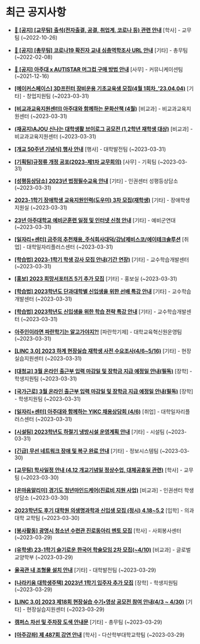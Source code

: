 # 최근 공지사항

* **[📌 [공지] [교무팀] 출석(전자출결, 공결, 취업계, 코로나 등) 관련 안내](http://ajou.ac.kr/kr/ajou/notice.do?mode=view&amp;articleNo=205552&amp;article.offset=0&amp;articleLimit=30)**
 [학사] - 교무팀 (~2022-10-26)

* **[📌 [공지] [총무팀] 코로나19 확진자 교내 심층역학조사 URL 안내](http://ajou.ac.kr/kr/ajou/notice.do?mode=view&amp;articleNo=180493&amp;article.offset=0&amp;articleLimit=30)**
 [기타] - 총무팀 (~2022-02-08)

* **[📌 [공지] 아주대 x AUTISTAR 머그컵 구매 방법 안내](http://ajou.ac.kr/kr/ajou/notice.do?mode=view&amp;articleNo=147976&amp;article.offset=0&amp;articleLimit=30)**
 [사무] - 커뮤니케이션팀 (~2021-12-16)

* **[[메이커스페이스] 3D프린터 장비운용 기초교육생 모집(4월 1회차_&#x27;23.04.04)](http://ajou.ac.kr/kr/ajou/notice.do?mode=view&amp;articleNo=212914&amp;article.offset=0&amp;articleLimit=30)**
 [기타] - 창업지원팀 (~2023-03-31)

* **[[비교과교육지원센터] 아주대와 함께하는 문화산책 (4월)](http://ajou.ac.kr/kr/ajou/notice.do?mode=view&amp;articleNo=212899&amp;article.offset=0&amp;articleLimit=30)**
 [비교과] - 비교과교육지원센터 (~2023-03-31)

* **[(재공지)AJOU 신나는 대학생활 브이로그 공모전 (1,2학년 재학생 대상)](http://ajou.ac.kr/kr/ajou/notice.do?mode=view&amp;articleNo=212898&amp;article.offset=0&amp;articleLimit=30)**
 [비교과] - 비교과교육지원센터 (~2023-03-31)

* **[[개교 50주년 기념식] 행사 안내](http://ajou.ac.kr/kr/ajou/notice.do?mode=view&amp;articleNo=212896&amp;article.offset=0&amp;articleLimit=30)**
 [행사] - 대학발전팀 (~2023-03-31)

* **[[기획팀]규정류 개정 공포(2023-제1차 교무회의)](http://ajou.ac.kr/kr/ajou/notice.do?mode=view&amp;articleNo=212895&amp;article.offset=0&amp;articleLimit=30)**
 [사무] - 기획팀 (~2023-03-31)

* **[[성평등상담소] 2023년 법정필수교육 안내](http://ajou.ac.kr/kr/ajou/notice.do?mode=view&amp;articleNo=212892&amp;article.offset=0&amp;articleLimit=30)**
 [기타] - 인권센터 성평등상담소 (~2023-03-31)

* **[2023-1학기 장애학생 교육지원인력(도우미) 3차 모집(재학생)](http://ajou.ac.kr/kr/ajou/notice.do?mode=view&amp;articleNo=212891&amp;article.offset=0&amp;articleLimit=30)**
 [기타] - 장애학생지원실 (~2023-03-31)

* **[23년 아주대학교 예비군훈련 일정 및 인터넷 신청 안내](http://ajou.ac.kr/kr/ajou/notice.do?mode=view&amp;articleNo=212890&amp;article.offset=0&amp;articleLimit=30)**
 [기타] - 예비군연대 (~2023-03-31)

* **[[일자리+센터] 금주의 추천채용_주식회사대덕/강남제비스코/에이테크솔루션](http://ajou.ac.kr/kr/ajou/notice.do?mode=view&amp;articleNo=212881&amp;article.offset=0&amp;articleLimit=30)**
 [취업] - 대학일자리플러스센터 (~2023-03-31)

* **[[학습법] 2023-1학기 학생 강사 모집 안내(기간 연장)](http://ajou.ac.kr/kr/ajou/notice.do?mode=view&amp;articleNo=212877&amp;article.offset=0&amp;articleLimit=30)**
 [기타] - 교수학습개발센터 (~2023-03-31)

* **[[홍보] 2023 희망서포터즈 5기 추가 모집](http://ajou.ac.kr/kr/ajou/notice.do?mode=view&amp;articleNo=212869&amp;article.offset=0&amp;articleLimit=30)**
 [기타] - 홍보실 (~2023-03-31)

* **[[학습법] 2023학년도 단과대학별 신입생을 위한 선배 특강 안내](http://ajou.ac.kr/kr/ajou/notice.do?mode=view&amp;articleNo=212860&amp;article.offset=0&amp;articleLimit=30)**
 [기타] - 교수학습개발센터 (~2023-03-31)

* **[[학습법] 2023학년도 신입생을 위한 학습 전략 특강 안내](http://ajou.ac.kr/kr/ajou/notice.do?mode=view&amp;articleNo=212858&amp;article.offset=0&amp;articleLimit=30)**
 [기타] - 교수학습개발센터 (~2023-03-31)

* **[아주인이라면 파란학기는 알고가야지?!](http://ajou.ac.kr/kr/ajou/notice.do?mode=view&amp;articleNo=212856&amp;article.offset=0&amp;articleLimit=30)**
 [파란학기제] - 대학교육혁신원운영팀 (~2023-03-31)

* **[[LINC 3.0] 2023 하계 현장실습 재학생 사전 수요조사(4/6~5/16)](http://ajou.ac.kr/kr/ajou/notice.do?mode=view&amp;articleNo=212850&amp;article.offset=0&amp;articleLimit=30)**
 [기타] - 현장실습지원센터 (~2023-03-31)

* **[[대청교] 3월 온라인 출근부 입력 마감일 및 장학금 지급 예정일 안내(필독)](http://ajou.ac.kr/kr/ajou/notice.do?mode=view&amp;articleNo=212848&amp;article.offset=0&amp;articleLimit=30)**
 [장학] - 학생지원팀 (~2023-03-31)

* **[[국가근로] 3월 온라인 출근부 입력 마감일 및 장학금 지급 예정일 안내(필독)](http://ajou.ac.kr/kr/ajou/notice.do?mode=view&amp;articleNo=212847&amp;article.offset=0&amp;articleLimit=30)**
 [장학] - 학생지원팀 (~2023-03-31)

* **[[일자리+센터] 아주대와 함께하는 YIKC 채용상담회 (4/6)](http://ajou.ac.kr/kr/ajou/notice.do?mode=view&amp;articleNo=212846&amp;article.offset=0&amp;articleLimit=30)**
 [취업] - 대학일자리플러스센터 (~2023-03-31)

* **[[시설팀] 2023학년도 하절기 냉방시설 운영계획 안내](http://ajou.ac.kr/kr/ajou/notice.do?mode=view&amp;articleNo=212845&amp;article.offset=0&amp;articleLimit=30)**
 [기타] - 시설팀 (~2023-03-31)

* **[[긴급] 무선 네트워크 장애 및 복구 완료 안내](http://ajou.ac.kr/kr/ajou/notice.do?mode=view&amp;articleNo=212801&amp;article.offset=0&amp;articleLimit=30)**
 [기타] - 정보시스템팀 (~2023-03-30)

* **[[교무팀] 학사일정 안내 (4.12 개교기념일 정상수업, 대체공휴일 관련)](http://ajou.ac.kr/kr/ajou/notice.do?mode=view&amp;articleNo=212795&amp;article.offset=0&amp;articleLimit=30)**
 [학사] - 교무팀 (~2023-03-30)

* **[[온마음알리미] 경기도 청년마인드케어(진료비 지원 사업)](http://ajou.ac.kr/kr/ajou/notice.do?mode=view&amp;articleNo=212785&amp;article.offset=0&amp;articleLimit=30)**
 [비교과] - 인권센터 학생상담소 (~2023-03-30)

* **[2023학년도 후기 대학원 의생명과학과 신입생 모집 (정시) 4.18~5.2](http://ajou.ac.kr/kr/ajou/notice.do?mode=view&amp;articleNo=212783&amp;article.offset=0&amp;articleLimit=30)**
 [입학] - 의과대학 교학팀 (~2023-03-30)

* **[[봉사활동] 광명시 청소년 수련관 진로동아리 멘토 모집](http://ajou.ac.kr/kr/ajou/notice.do?mode=view&amp;articleNo=212771&amp;article.offset=0&amp;articleLimit=30)**
 [학사] - 사회봉사센터 (~2023-03-29)

* **[(유학생) 23-1학기 슬기로운 한국어 학술모임 2차 모집(~4/10)](http://ajou.ac.kr/kr/ajou/notice.do?mode=view&amp;articleNo=212769&amp;article.offset=0&amp;articleLimit=30)**
 [비교과] - 글로벌교양학부 (~2023-03-29)

* **[율곡관 내 조형물 설치 안내](http://ajou.ac.kr/kr/ajou/notice.do?mode=view&amp;articleNo=212767&amp;article.offset=0&amp;articleLimit=30)**
 [기타] - 대학발전팀 (~2023-03-29)

* **[[나라키움 대학생주택] 2023년 1학기 입주자 추가 모집](http://ajou.ac.kr/kr/ajou/notice.do?mode=view&amp;articleNo=212766&amp;article.offset=0&amp;articleLimit=30)**
 [장학] - 학생지원팀 (~2023-03-29)

* **[[LINC 3.0] 2023 제18회 현장실습 수기•영상 공모전 참여 안내(4/3 ~ 4/30)](http://ajou.ac.kr/kr/ajou/notice.do?mode=view&amp;articleNo=212753&amp;article.offset=0&amp;articleLimit=30)**
 [기타] - 현장실습지원센터 (~2023-03-29)

* **[캠퍼스 차선 및 주차장 도색 안내문](http://ajou.ac.kr/kr/ajou/notice.do?mode=view&amp;articleNo=212752&amp;article.offset=0&amp;articleLimit=30)**
 [기타] - 총무팀 (~2023-03-29)

* **[[아주강좌] 제 487회 강연 안내](http://ajou.ac.kr/kr/ajou/notice.do?mode=view&amp;articleNo=212745&amp;article.offset=0&amp;articleLimit=30)**
 [학사] - 다산학부대학교학팀 (~2023-03-29)
